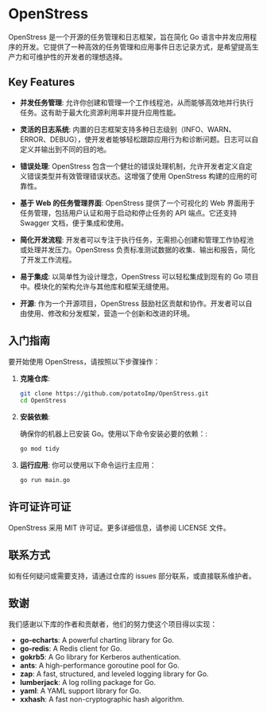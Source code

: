 # OpenStress

OpenStress 是一个开源的任务管理和日志框架，旨在简化 Go 语言中并发应用程序的开发。它提供了一种高效的任务管理和应用事件日志记录方式，是希望提高生产力和可维护性的开发者的理想选择。

## Key Features

- **并发任务管理**: 允许你创建和管理一个工作线程池，从而能够高效地并行执行任务。这有助于最大化资源利用率并提升应用性能。

- **灵活的日志系统**: 内置的日志框架支持多种日志级别（INFO、WARN、ERROR、DEBUG），使开发者能够轻松跟踪应用行为和诊断问题。日志可以自定义并输出到不同的目的地。

- **错误处理**: OpenStress 包含一个健壮的错误处理机制，允许开发者定义自定义错误类型并有效管理错误状态。这增强了使用 OpenStress 构建的应用的可靠性。

- **基于 Web 的任务管理界面**: OpenStress 提供了一个可视化的 Web 界面用于任务管理，包括用户认证和用于启动和停止任务的 API 端点。它还支持 Swagger 文档，便于集成和使用。

- **简化开发流程**: 开发者可以专注于执行任务，无需担心创建和管理工作协程池或处理并发压力。OpenStress 负责标准测试数据的收集、输出和报告，简化了开发工作流程。

- **易于集成**: 以简单性为设计理念，OpenStress 可以轻松集成到现有的 Go 项目中。模块化的架构允许与其他库和框架无缝使用。

- **开源**: 作为一个开源项目，OpenStress 鼓励社区贡献和协作。开发者可以自由使用、修改和分发框架，营造一个创新和改进的环境。

## 入门指南

要开始使用 OpenStress，请按照以下步骤操作：

1. **克隆仓库**:
   ```bash
   git clone https://github.com/potatoImp/OpenStress.git
   cd OpenStress
2. **安装依赖**:

   确保你的机器上已安装 Go。使用以下命令安装必要的依赖：:
   ```bash
   go mod tidy
4. **运行应用**:
  你可以使用以下命令运行主应用：
   ```bash
   go run main.go

## 许可证许可证
OpenStress 采用 MIT 许可证。更多详细信息，请参阅 LICENSE 文件。

## 联系方式
如有任何疑问或需要支持，请通过仓库的 issues 部分联系，或直接联系维护者。


## 致谢

我们感谢以下库的作者和贡献者，他们的努力使这个项目得以实现：



- **go-echarts**: A powerful charting library for Go.
- **go-redis**: A Redis client for Go.
- **gokrb5**: A Go library for Kerberos authentication.
- **ants**: A high-performance goroutine pool for Go.
- **zap**: A fast, structured, and leveled logging library for Go.
- **lumberjack**: A log rolling package for Go.
- **yaml**: A YAML support library for Go.
- **xxhash**: A fast non-cryptographic hash algorithm.
